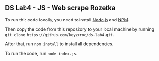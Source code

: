 ## DS Lab4 - JS - Web scrape Rozetka

To run this code locally, you need to install [Node.js](https://nodejs.org/en/download/) and [NPM](https://www.npmjs.com/get-npm).

Then copy the code from this repository to your local machine by running `git clone https://github.com/keyzeroc/ds-lab4.git`.

After that, run `npm install` to install all dependencies.

To run the code, run `node index.js`.